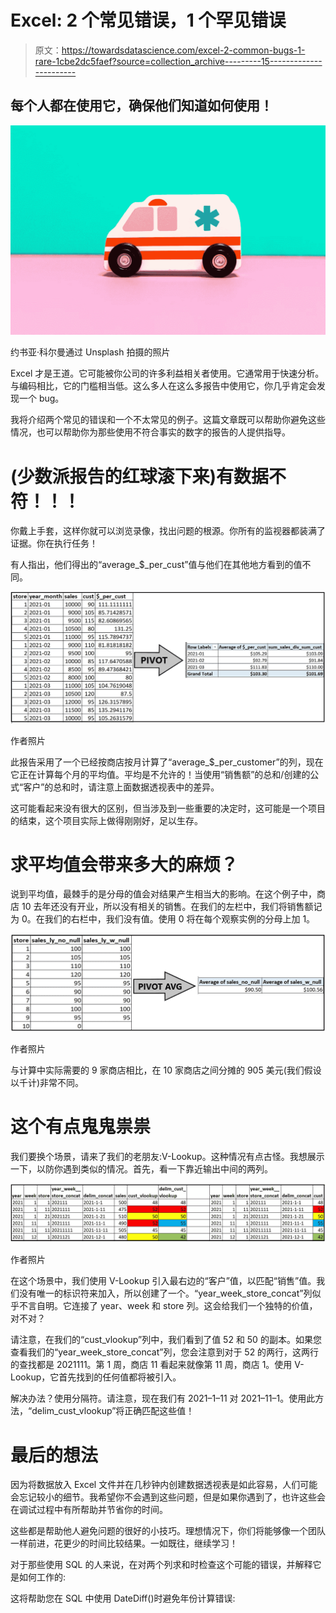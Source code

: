 # Excel: 2 个常见错误，1 个罕见错误

> 原文：<https://towardsdatascience.com/excel-2-common-bugs-1-rare-1cbe2dc5faef?source=collection_archive---------15----------------------->

## 每个人都在使用它，确保他们知道如何使用！

![](img/0c67bc24f0b3baaba1f4c4ff296a200d.png)

约书亚·科尔曼通过 Unsplash 拍摄的照片

Excel 才是王道。它可能被你公司的许多利益相关者使用。它通常用于快速分析。与编码相比，它的门槛相当低。这么多人在这么多报告中使用它，你几乎肯定会发现一个 bug。

我将介绍两个常见的错误和一个不太常见的例子。这篇文章既可以帮助你避免这些情况，也可以帮助你为那些使用不符合事实的数字的报告的人提供指导。

# (少数派报告的红球滚下来)有数据不符！！！

你戴上手套，这样你就可以浏览录像，找出问题的根源。你所有的监视器都装满了证据。你在执行任务！

有人指出，他们得出的“average_$_per_cust”值与他们在其他地方看到的值不同。

![](img/d0e054a5be540f7c20e4098e0a0f8a9b.png)

作者照片

此报告采用了一个已经按商店按月计算了“average_$_per_customer”的列，现在它正在计算每个月的平均值。平均是不允许的！当使用“销售额”的总和/创建的公式“客户”的总和时，请注意上面数据透视表中的差异。

这可能看起来没有很大的区别，但当涉及到一些重要的决定时，这可能是一个项目的结束，这个项目实际上做得刚刚好，足以生存。

# 求平均值会带来多大的麻烦？

说到平均值，最棘手的是分母的值会对结果产生相当大的影响。在这个例子中，商店 10 去年还没有开业，所以没有相关的销售。在我们的左栏中，我们将销售额记为 0。在我们的右栏中，我们没有值。使用 0 将在每个观察实例的分母上加 1。

![](img/97d83d9d3956693be3081e5443941e4a.png)

作者照片

与计算中实际需要的 9 家商店相比，在 10 家商店之间分摊的 905 美元(我们假设以千计)非常不同。

# 这个有点鬼鬼祟祟

我们要换个场景，请来了我们的老朋友:V-Lookup。这种情况有点古怪。我想展示一下，以防你遇到类似的情况。首先，看一下靠近输出中间的两列。

![](img/2989de94801d0ae5b7e6b74fea9a9b2d.png)

作者照片

在这个场景中，我们使用 V-Lookup 引入最右边的“客户”值，以匹配“销售”值。我们没有唯一的标识符来加入，所以创建了一个。“year_week_store_concat”列似乎不言自明。它连接了 year、week 和 store 列。这会给我们一个独特的价值，对不对？

请注意，在我们的“cust_vlookup”列中，我们看到了值 52 和 50 的副本。如果您查看我们的“year_week_store_concat”列，您会注意到对于 52 的两行，这两行的查找都是 2021111。第 1 周，商店 11 看起来就像第 11 周，商店 1。使用 V-Lookup，它首先找到的任何值都将被引入。

解决办法？使用分隔符。请注意，现在我们有 2021–1–11 对 2021–11–1。使用此方法，“delim_cust_vlookup”将正确匹配这些值！

# 最后的想法

因为将数据放入 Excel 文件并在几秒钟内创建数据透视表是如此容易，人们可能会忘记较小的细节。我希望你不会遇到这些问题，但是如果你遇到了，也许这些会在调试过程中有所帮助并节省你的时间。

这些都是帮助他人避免问题的很好的小技巧。理想情况下，你们将能够像一个团队一样前进，花更少的时间比较结果。一如既往，继续学习！

对于那些使用 SQL 的人来说，在对两个列求和时检查这个可能的错误，并解释它是如何工作的:

</sum-a-b-vs-sum-a-sum-b-31fb094b786>  

这将帮助您在 SQL 中使用 DateDiff()时避免年份计算错误:

</using-sqls-datediff-for-age-dc0cb5b34190> 